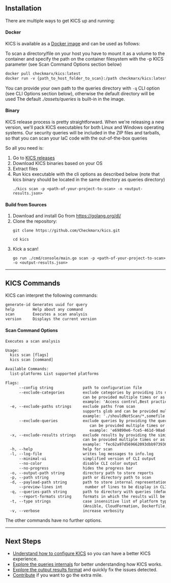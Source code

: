 ## Installation

There are multiple ways to get KICS up and running:


#### Docker

KICS is available as a <a href="https://hub.docker.com/r/checkmarx/kics" target="_blank">Docker image</a> and can be used as follows:

To scan a directory/file on your host you have to mount it as a volume to the container and specify the path on the container filesystem with the -p KICS parameter (see Scan Command Options section below)

```txt
docker pull checkmarx/kics:latest
docker run -v {​​​​path_to_host_folder_to_scan}​​​​:/path checkmarx/kics:latest scan -p "/path" -o "/path/results.json"
```

You can provide your own path to the queries directory with `-q` CLI option (see CLI Options section below), otherwise the default directory will be used The default *./assets/queries* is built-in in the image.

#### Binary

KICS release process is pretty straightforward.
When we're releasing a new version, we'll pack KICS executables for both Linux and Windows operating systems.
Our security queries will be included in the ZIP files and tarballs, so that you can scan your IaC code with the out-of-the-box queries

So all you need is:

1. Go to <a href="https://github.com/Checkmarx/kics/releases/latest" target="_blank">KICS releases</a>
1. Download KICS binaries based on your OS
1. Extract files
1. Run kics executable with the cli options as described below (note that kics binary should be located in the same directory as queries directory)
   ```
   ./kics scan -p <path-of-your-project-to-scan> -o <output-results.json>
   ```

#### Build from Sources

1. Download and install Go from <a href="https://golang.org/dl/" target="_blank">https://golang.org/dl/</a>
1. Clone the repository:
   ```
   git clone https://github.com/Checkmarx/kics.git
   ```
   ```
   cd kics
   ```
1. Kick a scan!
   ```
   go run ./cmd/console/main.go scan -p <path-of-your-project-to-scan> -o <output-results.json>
   ```

---

## KICS Commands
KICS can interpret the following commands:

```txt
generate-id Generates uuid for query
help        Help about any command
scan        Executes a scan analysis
version     Displays the current version
```

#### Scan Command Options

```txt
Executes a scan analysis

Usage:
  kics scan [flags]
  kics scan [command]

Available Commands:
  list-platforms List supported platforms

Flags:
      --config string             path to configuration file
      --exclude-categories        exclude categories by providing its name
                                  can be provided multiple times or as a comma separated string
                                  example: 'Access control,Best practices'
  -e, --exclude-paths strings     exclude paths from scan
                                  supports glob and can be provided multiple times or as a quoted comma separated string
                                  example: './shouldNotScan/*,somefile.txt'
      --exclude-queries           exclude queries by providing the query ID
			                         can be provided multiple times or as a comma separated string
			                         example: 'e69890e6-fce5-461d-98ad-cb98318dfc96,4728cd65-a20c-49da-8b31-9c08b423e4db'
  -x, --exclude-results strings   exclude results by providing the similarity ID of a result
                                  can be provided multiple times or as a comma separated string
                                  example: 'fec62a97d569662093dbb9739360942f...,31263s5696620s93dbb973d9360942fc2a...'
  -h, --help                      help for scan
  -l, --log-file                  writes log messages to info.log
      --minimal-ui                simplified version of CLI output
      --no-color                  disable CLI color output
      --no-progress               hides the progress bar
  -o, --output-path string        directory path to store reports
  -p, --path string               path or directory path to scan
  -d, --payload-path string       path to store internal representation JSON file
      --preview-lines int          number of lines to be display in CLI results (default: 3)
  -q, --queries-path string       path to directory with queries (default "./assets/queries")
      --report-formats string     formats in which the results will be exported (json, sarif)
  -t, --type strings              case insensitive list of platform types to scan
                                  (Ansible, CloudFormation, Dockerfile, Kubernetes, Terraform)
  -v, --verbose                   increase verbosity
```

The other commands have no further options.

---

## Next Steps
- [Understand how to configure KICS](configuration-file.md) so you can have a better KICS experience.
- [Explore the queries internals](queries.md) for better understanding how KICS works.
- [Explore the output results format](results.md) and quickly fix the issues detected.
- [Contribute](CONTRIBUTING.md) if you want to go the extra mile.

